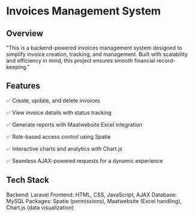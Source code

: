 # Invoices Management System
## Overview
"This is a backend-powered invoices management system designed to simplify invoice creation, tracking, and management. Built with scalability and efficiency in mind, this project ensures smooth financial record-keeping."

## Features

✅ Create, update, and delete invoices

✅ View invoice details with status tracking

✅ Generate reports with Maatwebsite Excel integration

✅ Role-based access control using Spatie

✅ Interactive charts and analytics with Chart.js

✅ Seamless AJAX-powered requests for a dynamic experience

## Tech Stack
Backend: Laravel
Frontend: HTML, CSS, JavaScript, AJAX
Database: MySQL
Packages: Spatie (permissions), Maatwebsite (Excel handling), Chart.js (data visualization)
